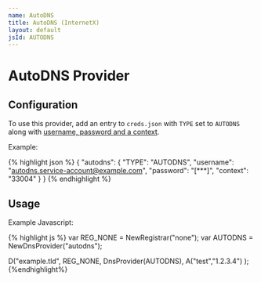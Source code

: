 ```yaml
---
name: AutoDNS
title: AutoDNS (InternetX)
layout: default
jsId: AUTODNS
---
```


# AutoDNS Provider

## Configuration

To use this provider, add an entry to `creds.json` with `TYPE` set to `AUTODNS` along with
[username, password and a context](https://help.internetx.com/display/APIXMLEN/Authentication#Authentication-AuthenticationviaCredentials(username/password/context)).

Example:

{% highlight json %}
{
  "autodns": {
    "TYPE": "AUTODNS",
    "username": "autodns.service-account@example.com",
    "password": "[***]",
    "context": "33004"
  }
}
{% endhighlight %}

## Usage

Example Javascript:

{% highlight js %}
var REG_NONE = NewRegistrar("none");
var AUTODNS = NewDnsProvider("autodns");

D("example.tld", REG_NONE, DnsProvider(AUTODNS),
    A("test","1.2.3.4")
);
{%endhighlight%}
